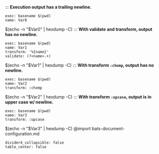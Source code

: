 :::
**Execution output has a trailing newline.**
```ux :[document_ux_transform_0]
exec: basename $(pwd)
name: Var0
```
$(echo -n "$Var0" | hexdump -C)
:::
**With validate and transform, output has no newline.**
```ux :[document_ux_transform_1]
exec: basename $(pwd)
name: Var1
transform: '%{name}'
validate: (?<name>.+)
```
$(echo -n "$Var1" | hexdump -C)
:::
**With transform `:chomp`, output has no newline.**
```ux :[document_ux_transform_2]
exec: basename $(pwd)
name: Var2
transform: :chomp
```
$(echo -n "$Var2" | hexdump -C)
:::
**With transform `:upcase`, output is in upper case w/ newline.**
```ux :[document_ux_transform_3]
exec: basename $(pwd)
name: Var3
transform: :upcase
```
$(echo -n "$Var3" | hexdump -C)
@import bats-document-configuration.md
```opts :(document_opts)
divider4_collapsible: false
table_center: false
```
